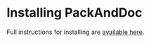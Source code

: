 # Installing PackAndDoc

Full instructions for installing are
[available here](https://path/to/your/web/docs).
